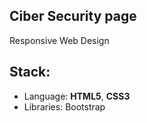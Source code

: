 ## Ciber Security page

Responsive Web Design

## Stack:
* Language: **HTML5**, **CSS3**
* Libraries: Bootstrap